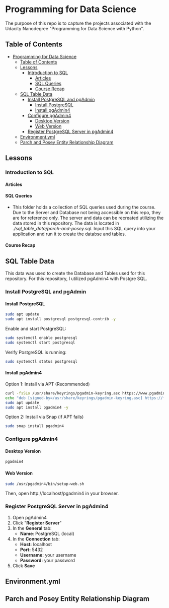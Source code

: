 # Programming for Data Science

The purpose of this repo is to capture the projects associated with the Udacity Nanodegree "Programming for Data Science with Python".

## Table of Contents

- [Programming for Data Science](#programming-for-data-science)
  - [Table of Contents](#table-of-contents)
  - [Lessons](#lessons)
    - [Introduction to SQL](#introduction-to-sql)
      - [Articles](#articles)
      - [SQL Queries](#sql-queries)
      - [Course Recap](#course-recap)
  - [SQL Table Data](#sql-table-data)
    - [Install PostgreSQL and pgAdmin](#install-postgresql-and-pgadmin)
      - [Install PostgreSQL](#install-postgresql)
      - [Install pgAdmin4](#install-pgadmin4)
    - [Configure pgAdmin4](#configure-pgadmin4)
      - [Desktop Version](#desktop-version)
      - [Web Version](#web-version)
    - [Register PostgreSQL Server in pgAdmin4](#register-postgresql-server-in-pgadmin4)
  - [Environment.yml](#environmentyml)
  - [Parch and Posey Entity Relationship Diagram](#parch-and-posey-entity-relationship-diagram)

## Lessons

### Introduction to SQL

#### Articles

#### SQL Queries

- This folder holds a collection of SQL queries used during the course. Due to the Server and Database not being accessible on this repo, they are for reference only. The server and data can be recreated utilizing the data stored in this repository. The data is located in *./sql_table_data/parch-and-posey.sql*. Input this SQL query into your application and run it to create the databse and tables.

#### Course Recap

## SQL Table Data

This data was used to create the Database and Tables used for this repository. For this repository, I utilized pgAdmin4 with Postgre SQL.

### Install PostgreSQL and pgAdmin

#### Install PostgreSQL

```bash
sudo apt update
sudo apt install postgresql postgresql-contrib -y
```

Enable and start PostgreSQL:

```bash
sudo systemctl enable postgresql
sudo systemctl start postgresql
```

Verify PostgreSQL is running:

```bash
sudo systemctl status postgresql
```

#### Install pgAdmin4

Option 1: Install via APT (Recommended)

```bash
curl -fsSLo /usr/share/keyrings/pgadmin-keyring.asc https://www.pgadmin.org/static/packages_pgadmin_org.pub
echo "deb [signed-by=/usr/share/keyrings/pgadmin-keyring.asc] https://ftp.postgresql.org/pub/pgadmin/pgadmin4/apt/$(lsb_release -cs) pgadmin4 main" | sudo tee /etc/apt/sources.list.d/pgadmin4.list
sudo apt update
sudo apt install pgadmin4 -y
```

Option 2: Install via Snap (if APT fails)

```bash
sudo snap install pgadmin4
```

### Configure pgAdmin4

#### Desktop Version

```bash
pgadmin4
```

#### Web Version

```bash
sudo /usr/pgadmin4/bin/setup-web.sh
```

Then, open http://localhost/pgadmin4 in your browser.

### Register PostgreSQL Server in pgAdmin4

1. Open pgAdmin4
2. Click "**Register Server**"
3. In the **General** tab:
    - **Name**: PostgreSQL (local)
4. In the **Connection** tab:
    - **Host:** localhost
    - **Port:** 5432
    - **Username:** your username
    - **Password:** your password
5. Click **Save**

## Environment.yml

## Parch and Posey Entity Relationship Diagram